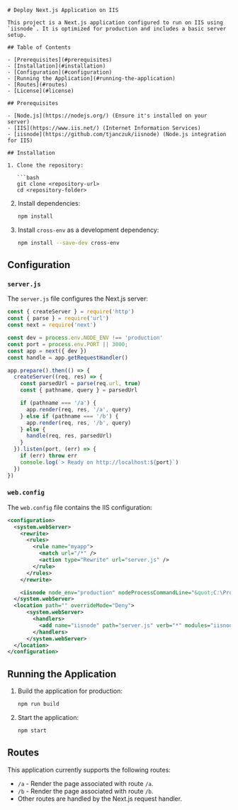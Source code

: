 
```
# Deploy Next.js Application on IIS

This project is a Next.js application configured to run on IIS using `iisnode`. It is optimized for production and includes a basic server setup.

## Table of Contents

- [Prerequisites](#prerequisites)
- [Installation](#installation)
- [Configuration](#configuration)
- [Running the Application](#running-the-application)
- [Routes](#routes)
- [License](#license)

## Prerequisites

- [Node.js](https://nodejs.org/) (Ensure it's installed on your server)
- [IIS](https://www.iis.net/) (Internet Information Services)
- [iisnode](https://github.com/tjanczuk/iisnode) (Node.js integration for IIS)

## Installation

1. Clone the repository:

   ```bash
   git clone <repository-url>
   cd <repository-folder>
   ```

2. Install dependencies:

   ```bash
   npm install
   ```

3. Install `cross-env` as a development dependency:

   ```bash
   npm install --save-dev cross-env
   ```

## Configuration

### `server.js`

The `server.js` file configures the Next.js server:

```javascript
const { createServer } = require('http')
const { parse } = require('url')
const next = require('next')

const dev = process.env.NODE_ENV !== 'production'
const port = process.env.PORT || 3000;
const app = next({ dev })
const handle = app.getRequestHandler()

app.prepare().then(() => {
  createServer((req, res) => {
    const parsedUrl = parse(req.url, true)
    const { pathname, query } = parsedUrl

    if (pathname === '/a') {
      app.render(req, res, '/a', query)
    } else if (pathname === '/b') {
      app.render(req, res, '/b', query)
    } else {
      handle(req, res, parsedUrl)
    }
  }).listen(port, (err) => {
    if (err) throw err
    console.log(`> Ready on http://localhost:${port}`)
  })
})
```

### `web.config`

The `web.config` file contains the IIS configuration:

```xml
<configuration>
  <system.webServer>    
    <rewrite>
      <rules>
        <rule name="myapp">
          <match url="/*" />
          <action type="Rewrite" url="server.js" />
        </rule>
      </rules>
    </rewrite>

    <iisnode node_env="production" nodeProcessCommandLine="&quot;C:\Program Files\nodejs\node.exe&quot;" interceptor="&quot;%programfiles%\iisnode\interceptor.js&quot;" />
  </system.webServer>
  <location path="" overrideMode="Deny">
      <system.webServer>
        <handlers>
          <add name="iisnode" path="server.js" verb="*" modules="iisnode" />
        </handlers>
      </system.webServer>
  </location>
</configuration>
```

## Running the Application

1. Build the application for production:

   ```bash
   npm run build
   ```

2. Start the application:

   ```bash
   npm start
   ```

## Routes

This application currently supports the following routes:

- `/a` - Render the page associated with route `/a`.
- `/b` - Render the page associated with route `/b`.
- Other routes are handled by the Next.js request handler.

